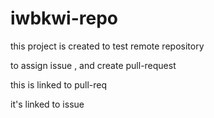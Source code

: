 # iwbkwi-repo

this project is created to test remote repository

to assign issue , and create pull-request


this is linked to pull-req

it's linked to issue
